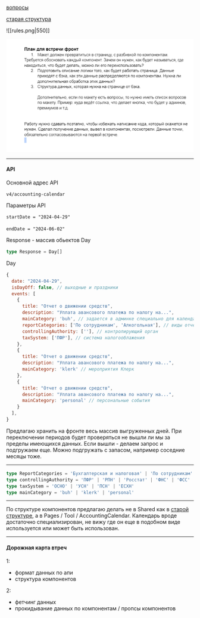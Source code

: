 
[вопросы](questions.md)

[старая структура](old_structure.md)


![[rules.png|550]]

<img src="assets/rules.png" width="550">

---
#### API

Основной адрес API
```
v4/accounting-calendar
```

Параметры API
```
startDate = "2024-04-29"

endDate = "2024-06-02"
```

Response - массив обьектов Day
```ts
type Response = Day[]
```

Day
```js
{
  date: "2024-04-29",
  isDayOff: false, // выходные и праздники
  events: [
    {
      title: "Отчет о движении средств",
      description: "Уплата авансового платежа по налогу на...",
      mainCategory: 'buh', // задается в админке специально для календаря
      reportCategories: ['По сотрудникам', 'Алкогольная'], // виды отчетности
      controllingAuthority: [''], // контролирующий орган
      taxSystem: ['ПФР'], // система налогооблажения
    },
    {
      title: "Отчет о движении средств",
      description: "Уплата авансового платежа по налогу на...",
      mainCategory: 'klerk' // мероприятия Клерк
    },
    {
      title: "Отчет о движении средств",
      description: "Уплата авансового платежа по налогу на...",
      mainCategory: 'personal' // персональные события
    }
  ],
}
```

Предлагаю хранить на фронте весь массив выгруженных дней. При переключении периодов будет проверяться не вышли ли мы за пределы имеющихся данных. Если вышли - делаем запрос и подгружаем еще. Можно подгружать с запасом, например соседние месяцы тоже.

---

```ts
type ReportCategories = 'Бухгалтерская и налоговая' | 'По сотрудникам' | 'Статистическая' | 'Экологическая' | 'Алкогольная'
type controllingAuthority = 'ПФР' | 'РПН' | 'Росстат' | 'ФНС' | 'ФСС' | 'ФСРАР' | 'СФР'
type taxSystem = 'ОСНО' | 'УСН' | 'ПСН' | 'ЕСХН'
type mainCategory = 'buh' | 'klerk' | 'personal'
```

---

По структуре компонентов предлагаю делать не в Shared как в [старой структуре](old_structure.md), a в Pages / Tool / AccountingCalendar. Календарь вроде достаточно специализирован, не вижу где он еще в подобном виде используется или может быть использован.

---
#### Дорожная карта втреч

1:
- формат данных по апи
- структура компонентов

2:
- фетчинг данных
- прокидывание данных по компонентам / пропсы компонентов
